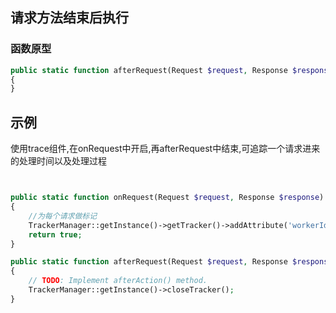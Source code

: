 ## 请求方法结束后执行

###  函数原型
```php
public static function afterRequest(Request $request, Response $response): void
{
}
```

## 示例

使用trace组件,在onRequest中开启,再afterRequest中结束,可追踪一个请求进来的处理时间以及处理过程

```php


public static function onRequest(Request $request, Response $response): bool
{
    //为每个请求做标记
    TrackerManager::getInstance()->getTracker()->addAttribute('workerId', ServerManager::getInstance()->getSwooleServer()->worker_id);
    return true;
}

public static function afterRequest(Request $request, Response $response): void
{
    // TODO: Implement afterAction() method.
    TrackerManager::getInstance()->closeTracker();
}
```